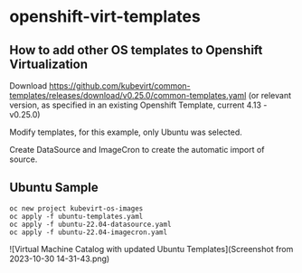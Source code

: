 # openshift-virt-templates

## How to add other OS templates to Openshift Virtualization 

Download https://github.com/kubevirt/common-templates/releases/download/v0.25.0/common-templates.yaml (or relevant version, as specified in an existing Openshift Template, current 4.13 - v0.25.0)

Modify templates, for this example, only Ubuntu was selected.

Create DataSource and ImageCron to create the automatic import of source.

## Ubuntu Sample

```
oc new project kubevirt-os-images
oc apply -f ubuntu-templates.yaml
oc apply -f ubuntu-22.04-datasource.yaml
oc apply -f ubuntu-22.04-imagecron.yaml
```

![Virtual Machine Catalog with updated Ubuntu Templates](Screenshot from 2023-10-30 14-31-43.png)
